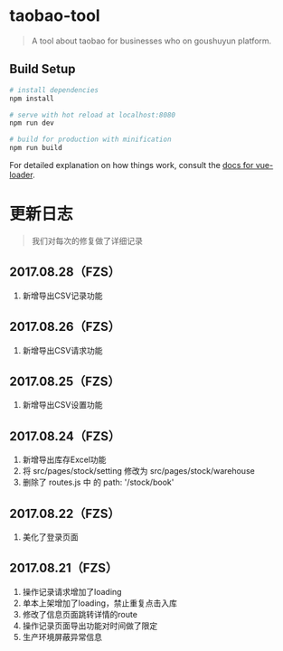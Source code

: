 # taobao-tool

> A tool about taobao for businesses who on goushuyun platform.

## Build Setup

``` bash
# install dependencies
npm install

# serve with hot reload at localhost:8080
npm run dev

# build for production with minification
npm run build
```

For detailed explanation on how things work, consult the [docs for vue-loader](http://vuejs.github.io/vue-loader).

# 更新日志
> 我们对每次的修复做了详细记录

## 2017.08.28（FZS）
1. 新增导出CSV记录功能

## 2017.08.26（FZS）
1. 新增导出CSV请求功能

## 2017.08.25（FZS）
1. 新增导出CSV设置功能

## 2017.08.24（FZS）
1. 新增导出库存Excel功能
2. 将 src/pages/stock/setting 修改为 src/pages/stock/warehouse
3. 删除了 routes.js 中 的 path: '/stock/book'

## 2017.08.22（FZS）
1. 美化了登录页面

## 2017.08.21（FZS）
1. 操作记录请求增加了loading
2. 单本上架增加了loading，禁止重复点击入库
3. 修改了信息页面跳转详情的route
4. 操作记录页面导出功能对时间做了限定
5. 生产环境屏蔽异常信息
